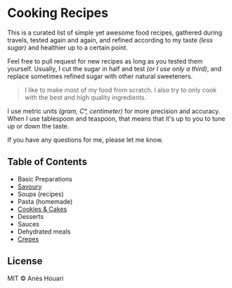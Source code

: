 # Cooking Recipes

This is a curated list of simple yet awesome food recipes, gathered during travels, tested again and again, and refined according to my taste _(less sugar)_ and healthier up to a certain point.

Feel free to pull request for new recipes as long as you tested them yourself. Usually, I cut the sugar in half and test _(or I use only a third)_, and replace sometimes refined sugar with other natural sweeteners.

> I like to make most of my food from scratch. I also try to only cook with the best and high quality ingredients.

I use metric units _(gram, C°, centimeter)_ for more precision and accuracy. When I use tablespoon and teaspoon, that means that it's up to you to tune up or down the taste.

If you have any questions for me, please let me know.

## Table of Contents

- Basic Preparations
- [Savoury](recipes/savoury)
- Soups (recipes)
- Pasta (homemade)
- [Cookies & Cakes](recipes/Cookies_&_Cakes)
- Desserts
- Sauces
- Dehydrated meals
- [Crepes](recipes/Crepes/Plain_Flour_Crepes.md)

## License

MIT © Anès Houari
